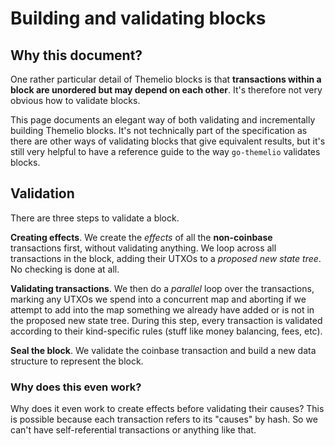 # Building and validating blocks

## Why this document?

One rather particular detail of Themelio blocks is that **transactions within a block are unordered but may depend on each other**. It's therefore not very obvious how to validate blocks.

This page documents an elegant way of both validating and incrementally building Themelio blocks. It's not technically part of the specification as there are other ways of validating blocks that give equivalent results, but it's still very helpful to have a reference guide to the way `go-themelio` validates blocks.

## Validation

There are three steps to validate a block.

**Creating effects**. We create the _effects_ of all the **non-coinbase** transactions first, without validating anything. We loop across all transactions in the block, adding their UTXOs to a _proposed new state tree_. No checking is done at all.

**Validating transactions**. We then do a _parallel_ loop over the transactions, marking any UTXOs we spend into a concurrent map and aborting if we attempt to add into the map something we already have added or is not in the proposed new state tree. During this step, every transaction is validated according to their kind-specific rules \(stuff like money balancing, fees, etc\).

**Seal the block**. We validate the coinbase transaction and build a new data structure to represent the block.

### Why does this even work?

Why does it even work to create effects before validating their causes? This is possible because each transaction refers to its "causes" by hash. So we can't have self-referential transactions or anything like that.



